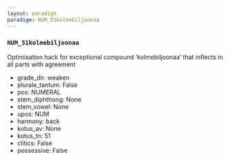 ```yaml
---
layout: paradigm
paradigm: NUM_51kolmebiljoonaa
---
```

### ` NUM_51kolmebiljoonaa `

Optimisation hack for exceptional compound ’kolmebiljoonaa’ that inflects in all parts with agreement
* grade_dir: weaken
* plurale_tantum: False
* pos: NUMERAL
* stem_diphthong: None
* stem_vowel: None
* upos: NUM
* harmony: back
* kotus_av: None
* kotus_tn: 51
* clitics: False
* possessive: False
